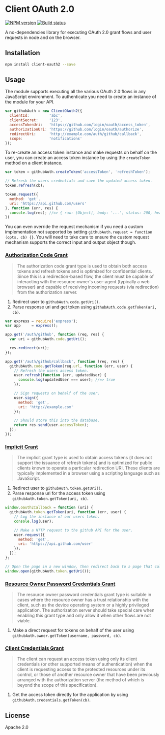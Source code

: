 # Client OAuth 2.0

[![NPM version][npm-image]][npm-url]
[![Build status][travis-image]][travis-url]

A no-dependencies library for executing OAuth 2.0 grant flows and user requests in node and on the browser.

## Installation

```sh
npm install client-oauth2 --save
```

## Usage

The module supports executing all the various OAuth 2.0 flows in any JavaScript environment. To authenticate you need to create an instance of the module for your API.

```javascript
var githubAuth = new ClientOAuth2({
  clientId:         'abc',
  clientSecret:     '123',
  accessTokenUri:   'https://github.com/login/oauth/access_token',
  authorizationUri: 'https://github.com/login/oauth/authorize',
  redirectUri:      'http://example.com/auth/github/callback',
  scope:            'notifications'
});
```

To re-create an access token instance and make requests on behalf on the user, you can create an access token instance by using the `createToken` method on a client instance.

```javascript
var token = githubAuth.createToken('accessToken', 'refreshToken');

// Refresh the users credentials and save the updated access token.
token.refresh(cb);

token.request({
  method: 'get',
  uri: 'https://api.github.com/users'
}, function (err, res) {
  console.log(res); //=> { raw: [Object], body: '...', status: 200, headers: { ... } }
})
```

You can even override the request mechanism if you need a custom implementation not supported by setting `githubAuth.request = function (opts, cb) {}`. You will need to take care to ensure the custom request mechanism supports the correct input and output object though.

### [Authorization Code Grant](http://tools.ietf.org/html/rfc6749#section-4.1)

> The authorization code grant type is used to obtain both access tokens and refresh tokens and is optimized for confidential clients. Since this is a redirection-based flow, the client must be capable of interacting with the resource owner's user-agent (typically a web browser) and capable of receiving incoming requests (via redirection) from the authorization server.

1. Redirect user to `githubAuth.code.getUri()`.
2. Parse response uri and get token using `githubAuth.code.getToken(uri, cb)`.

```javascript
var express = require('express');
var app     = express();

app.get('/auth/github', function (req, res) {
  var uri = githubAuth.code.getUri();

  res.redirect(uri);
});

app.get('/auth/github/callback', function (req, res) {
  githubAuth.code.getToken(req.url, function (err, user) {
    // Refresh the users access token.
    user.refresh(function (err, updatedUser) {
      console.log(updatedUser === user); //=> true
    });

    // Sign requests on behalf of the user.
    user.sign({
      method: 'get',
      uri: 'http://example.com'
    });

    // Should store this into the database.
    return res.send(user.accessToken);
  });
});
```

### [Implicit Grant](http://tools.ietf.org/html/rfc6749#section-4.2)

>  The implicit grant type is used to obtain access tokens (it does not support the issuance of refresh tokens) and is optimized for public clients known to operate a particular redirection URI. These clients are typically implemented in a browser using a scripting language such as JavaScript.

1. Redirect user to `githubAuth.token.getUri()`.
2. Parse response uri for the access token using `githubAuth.token.getToken(uri, cb)`.

```javascript
window.oauth2Callback = function (uri) {
  githubAuth.token.getToken(uri, function (err, user) {
    // Log the instance of our users token.
    console.log(user);

    // Make a HTTP request to the github API for the user.
    user.request({
      method: 'get',
      uri: 'https://api.github.com/user'
    });
  });
};

// Open the page in a new window, then redirect back to a page that calls our global `oauth2Callback` function.
window.open(githubAuth.token.getUri());
```

### [Resource Owner Password Credentials Grant](http://tools.ietf.org/html/rfc6749#section-4.3)

> The resource owner password credentials grant type is suitable in cases where the resource owner has a trust relationship with the client, such as the device operating system or a highly privileged application.  The authorization server should take special care when enabling this grant type and only allow it when other flows are not viable.

1. Make a direct request for tokens on behalf of the user using `githubAuth.owner.getToken(username, password, cb)`.

### [Client Credentials Grant](http://tools.ietf.org/html/rfc6749#section-4.4)

> The client can request an access token using only its client credentials (or other supported means of authentication) when the client is requesting access to the protected resources under its control, or those of another resource owner that have been previously arranged with the authorization server (the method of which is beyond the scope of this specification).

1. Get the access token directly for the application by using `githubAuth.credentials.getToken(cb)`.

## License

Apache 2.0

[npm-image]: https://img.shields.io/npm/v/client-oauth2.svg?style=flat
[npm-url]: https://npmjs.org/package/client-oauth2
[travis-image]: https://img.shields.io/travis/mulesoft-labs/client-oauth2.svg?style=flat
[travis-url]: https://travis-ci.org/mulesoft-labs/client-oauth2
